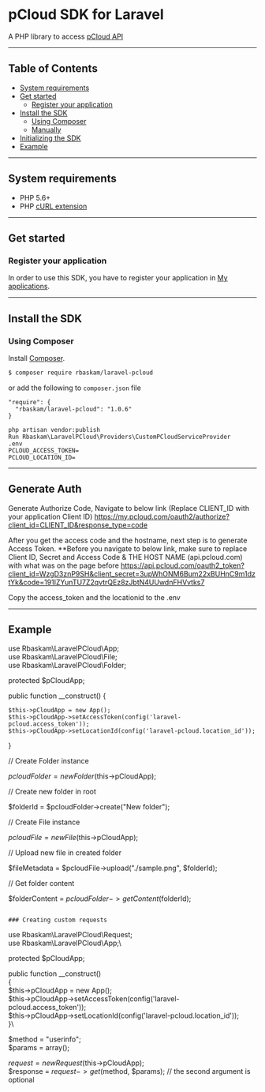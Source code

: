 # pCloud SDK for Laravel

A PHP library to access [pCloud API](https://docs.pcloud.com/)

---

## Table of Contents
* [System requirements](#system-requirements)
* [Get started](#get-started)
  * [Register your application](#register-your-application)
* [Install the SDK](#install-the-sdk)
  * [Using Composer](#using-composer)
  * [Manually](#manually)
* [Initializing the SDK](#initializing-the-sdk)
* [Example](#example)

---

## System requirements

  * PHP 5.6+
  * PHP [cURL extension](http://php.net/manual/en/curl.setup.php)

---

## Get started

### Register your application

In order to use this SDK, you have to register your application in [My applications](https://docs.pcloud.com).

---

## Install the SDK

### Using Composer

Install [Composer](http://getcomposer.org/download/).

```bash
$ composer require rbaskam/laravel-pcloud
```

or add the following to `composer.json` file

~~~~
"require": {
  "rbaskam/laravel-pcloud": "1.0.6"
}
~~~~

~~~~
php artisan vendor:publish
Run Rbaskam\LaravelPCloud\Providers\CustomPCloudServiceProvider
.env
PCLOUD_ACCESS_TOKEN=
PCLOUD_LOCATION_ID=
~~~~

---

## Generate Auth
Generate Authorize Code, Navigate to below link (Replace CLIENT_ID with your application Client ID)
https://my.pcloud.com/oauth2/authorize?client_id=CLIENT_ID&response_type=code

After you get the access code and the hostname, next step is to generate Access Token.
**Before you navigate to below link, make sure to replace Client ID, Secret and Access Code & THE HOST NAME (api.pcloud.com) with what was on the page before
https://api.pcloud.com/oauth2_token?client_id=WzgD3znP9SH&client_secret=3upWhONM6Bum22xBUHnC9m1dztYk&code=191IZYunTU7Z2qvtrQEz8zJbtN4UUwdnFHVvtks7

Copy the access_token and the locationid to the .env

---

## Example

use Rbaskam\LaravelPCloud\App;\
use Rbaskam\LaravelPCloud\File;\
use Rbaskam\LaravelPCloud\Folder;

protected $pCloudApp;

public function __construct()
{

    $this->pCloudApp = new App();
    $this->pCloudApp->setAccessToken(config('laravel-pcloud.access_token'));
    $this->pCloudApp->setLocationId(config('laravel-pcloud.location_id'));
}

// Create Folder instance

$pcloudFolder = new Folder($this->pCloudApp);

// Create new folder in root

$folderId = $pcloudFolder->create("New folder");

// Create File instance

$pcloudFile = new File($this->pCloudApp);

// Upload new file in created folder

$fileMetadata = $pcloudFile->upload("./sample.png", $folderId);

// Get folder content

$folderContent = $pcloudFolder->getContent($folderId);
~~~~

### Creating custom requests

~~~~
use Rbaskam\LaravelPCloud\Request;\
use Rbaskam\LaravelPCloud\App;\

protected $pCloudApp;

public function __construct()\
{\
    $this->pCloudApp = new App();\
    $this->pCloudApp->setAccessToken(config('laravel-pcloud.access_token'));\
    $this->pCloudApp->setLocationId(config('laravel-pcloud.location_id'));\
}\

$method = "userinfo";\
$params = array();

$request = new Request($this->pCloudApp);\
$response = $request->get($method, $params); // the second argument is optional
~~~~